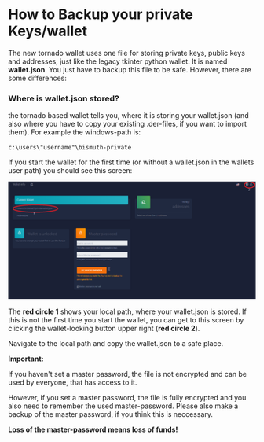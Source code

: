 # How to Backup your private Keys/wallet

The new tornado wallet uses one file for storing private keys, public keys and addresses, just like the legacy tkinter python wallet. It is named **wallet.json**. You just have to backup this file to be safe. However, there are some differences:



### Where is wallet.json stored?

the tornado based wallet tells you, where it is storing your wallet.json (and also where you have to copy your existing .der-files, if you want to import them). For example the windows-path is:

```
c:\users\"username"\bismuth-private
```

If you start the wallet for the first time (or without a wallet.json in the wallets user path) you should see this screen:

![Oups, where is the Screenshot?](graphics/new_start.png)

The **red circle 1** shows your local path, where your wallet.json is stored. If this is not the first time you start the wallet, you can get to this screen by clicking the wallet-looking button upper right (**red circle 2**).

Navigate to the local path and copy the wallet.json to a safe place.

**Important:**

If you haven't set a master password, the file is not encrypted and can be used by everyone, that has access to it.

However, if you set a master password, the file is fully encrypted and you also need to remember the used master-password. Please also make a backup of the master password, if you think this is neccessary. 

**Loss of the master-password means loss of funds!**